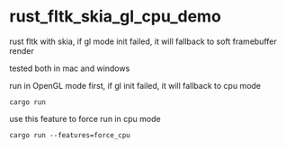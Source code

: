 # rust_fltk_skia_gl_cpu_demo

rust fltk with skia, if gl mode init failed, it will fallback to soft framebuffer render

tested both in mac and windows

run in OpenGL mode first, if gl init failed, it will fallback to cpu mode

`cargo run`

use this feature to force run in cpu mode

`cargo run --features=force_cpu`

